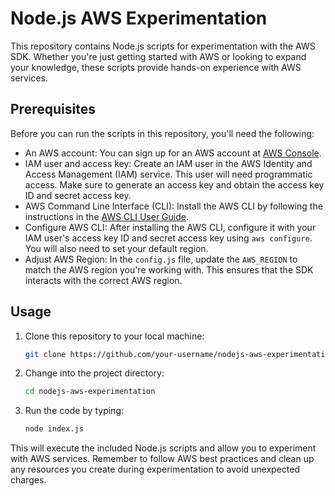 # Node.js AWS Experimentation

This repository contains Node.js scripts for experimentation with the AWS SDK. Whether you're just getting started with AWS or looking to expand your knowledge, these scripts provide hands-on experience with AWS services.

## Prerequisites

Before you can run the scripts in this repository, you'll need the following:

- An AWS account: You can sign up for an AWS account at [AWS Console](https://aws.amazon.com/).
- IAM user and access key: Create an IAM user in the AWS Identity and Access Management (IAM) service. This user will need programmatic access. Make sure to generate an access key and obtain the access key ID and secret access key.
- AWS Command Line Interface (CLI): Install the AWS CLI by following the instructions in the [AWS CLI User Guide](https://docs.aws.amazon.com/cli/latest/userguide/getting-started-install.html).
- Configure AWS CLI: After installing the AWS CLI, configure it with your IAM user's access key ID and secret access key using `aws configure`. You will also need to set your default region.
- Adjust AWS Region: In the `config.js` file, update the `AWS_REGION` to match the AWS region you're working with. This ensures that the SDK interacts with the correct AWS region.

## Usage

1. Clone this repository to your local machine:

   ```bash
   git clone https://github.com/your-username/nodejs-aws-experimentation.git
   ```

2. Change into the project directory:

   ```bash
   cd nodejs-aws-experimentation
   ```

3. Run the code by typing:

   ```bash
   node index.js
   ```

This will execute the included Node.js scripts and allow you to experiment with AWS services. Remember to follow AWS best practices and clean up any resources you create during experimentation to avoid unexpected charges.
